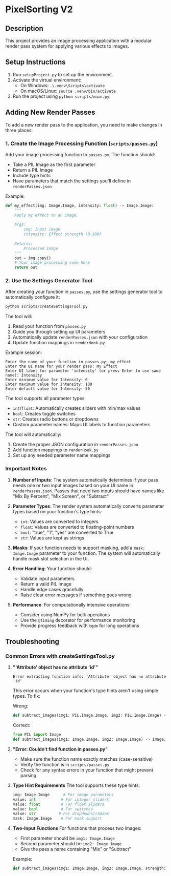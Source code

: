 # PixelSorting V2

## Description
This project provides an image processing application with a modular render pass system for applying various effects to images.

## Setup Instructions
1. Run `setupProject.py` to set up the environment.
2. Activate the virtual environment:
   - On Windows: `.\.venv\Scripts\activate`
   - On macOS/Linux: `source .venv/bin/activate`
3. Run the project using `python scripts/main.py`.

## Adding New Render Passes

To add a new render pass to the application, you need to make changes in three places:

### 1. Create the Image Processing Function (`scripts/passes.py`)

Add your image processing function to `passes.py`. The function should:
- Take a PIL Image as the first parameter
- Return a PIL Image
- Include type hints
- Have parameters that match the settings you'll define in `renderPasses.json`

Example:
```python
def my_effect(img: Image.Image, intensity: float) -> Image.Image:
    """
    Apply my effect to an image.
    
    Args:
        img: Input image
        intensity: Effect strength (0-100)
    
    Returns:
        Processed image
    """
    out = img.copy()
    # Your image processing code here
    return out
```

### 2. Use the Settings Generator Tool

After creating your function in `passes.py`, use the settings generator tool to automatically configure it:

```bash
python scripts/createSettingsTool.py
```

The tool will:
1. Read your function from `passes.py`
2. Guide you through setting up UI parameters
3. Automatically update `renderPasses.json` with your configuration
4. Update function mappings in `renderHook.py`

Example session:
```
Enter the name of your function in passes.py: my_effect
Enter the UI name for your render pass: My Effect
Enter UI label for parameter 'intensity' (or press Enter to use same name): Intensity
Enter minimum value for Intensity: 0
Enter maximum value for Intensity: 100
Enter default value for Intensity: 50
```

The tool supports all parameter types:
- `int`/`float`: Automatically creates sliders with min/max values
- `bool`: Creates toggle switches
- `str`: Creates radio buttons or dropdowns
- Custom parameter names: Maps UI labels to function parameters

The tool will automatically:
1. Create the proper JSON configuration in `renderPasses.json`
2. Add function mappings to `renderHook.py`
3. Set up any needed parameter name mappings


### Important Notes

1. **Number of Inputs**: The system automatically determines if your pass needs one or two input images based on your UI name in `renderPasses.json`. Passes that need two inputs should have names like "Mix By Percent", "Mix Screen", or "Subtract".

2. **Parameter Types**: The render system automatically converts parameter types based on your function's type hints:
   - `int`: Values are converted to integers
   - `float`: Values are converted to floating-point numbers
   - `bool`: "true", "1", "yes" are converted to True
   - `str`: Values are kept as strings

3. **Masks**: If your function needs to support masking, add a `mask: Image.Image` parameter to your function. The system will automatically handle mask slot selection in the UI.

4. **Error Handling**: Your function should:
   - Validate input parameters
   - Return a valid PIL Image
   - Handle edge cases gracefully
   - Raise clear error messages if something goes wrong

5. **Performance**: For computationally intensive operations:
   - Consider using NumPy for bulk operations
   - Use the `@timing` decorator for performance monitoring
   - Provide progress feedback with `tqdm` for long operations

## Troubleshooting

### Common Errors with createSettingsTool.py

1. **"'Attribute' object has no attribute 'id'"**
   ```
   Error extracting function info: 'Attribute' object has no attribute 'id'
   ```
   This error occurs when your function's type hints aren't using simple types. To fix:
   
   Wrong:
   ```python
   def subtract_images(img1: PIL.Image.Image, img2: PIL.Image.Image) -> PIL.Image.Image:
   ```
   
   Correct:
   ```python
   from PIL import Image
   def subtract_images(img1: Image.Image, img2: Image.Image) -> Image.Image:
   ```

2. **"Error: Couldn't find function in passes.py"**
   - Make sure the function name exactly matches (case-sensitive)
   - Verify the function is in `scripts/passes.py`
   - Check for any syntax errors in your function that might prevent parsing

3. **Type Hint Requirements**
   The tool supports these type hints:
   ```python
   img: Image.Image      # For image parameters
   value: int           # For integer sliders
   value: float         # For float sliders
   value: bool          # For switches
   value: str          # For dropdowns/radios
   mask: Image.Image    # For mask support
   ```
   
4. **Two-Input Functions**
   For functions that process two images:
   - First parameter should be `img1: Image.Image`
   - Second parameter should be `img2: Image.Image`
   - Give the pass a name containing "Mix" or "Subtract"
   
   Example:
   ```python
   def subtract_images(img1: Image.Image, img2: Image.Image, strength: float = 1.0) -> Image.Image:
   ```
